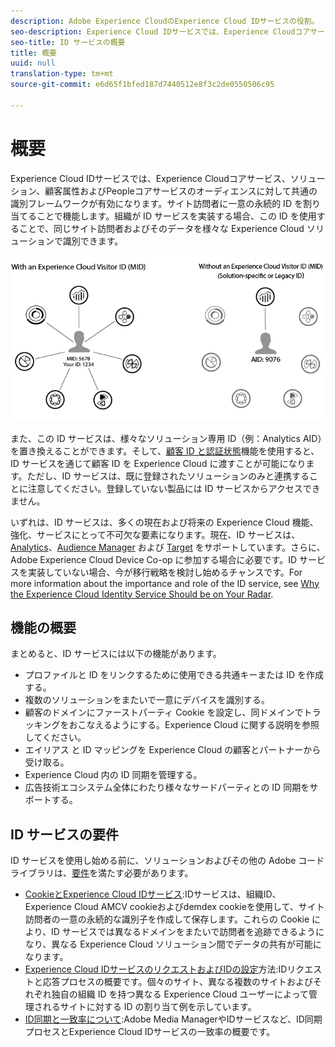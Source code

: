 ```yaml
---
description: Adobe Experience CloudのExperience Cloud IDサービスの役割。
seo-description: Experience Cloud IDサービスでは、Experience Cloudコアサービス、ソリューション、顧客属性およびPeopleコアサービスのオーディエンスに対して共通の識別フレームワークが有効になります。
seo-title: ID サービスの概要
title: 概要
uuid: null
translation-type: tm+mt
source-git-commit: e6d65f1bfed187d7440512e8f3c2de0550506c95

---
```



# 概要

Experience Cloud IDサービスでは、Experience Cloudコアサービス、ソリューション、顧客属性およびPeopleコアサービスのオーディエンスに対して共通の識別フレームワークが有効になります。サイト訪問者に一意の永続的 ID を割り当てることで機能します。組織が ID サービスを実装する場合、この ID を使用することで、同じサイト訪問者およびそのデータを様々な Experience Cloud ソリューションで識別できます。

![](assets/ecid.png)

また、この ID サービスは、様々なソリューション専用 ID（例：Analytics AID）を置き換えることができます。そして、[顧客 ID と認証状態](/help/reference/authenticated-state.md)機能を使用すると、ID サービスを通じて顧客 ID を Experience Cloud に渡すことが可能になります。ただし、ID サービスは、既に登録されたソリューションのみと連携することに注意してください。登録していない製品には ID サービスからアクセスできません。

いずれは、ID サービスは、多くの現在および将来の Experience Cloud 機能、強化、サービスにとって不可欠な要素になります。現在、ID サービスは、[Analytics](http://www.adobe.com/marketing-cloud/web-analytics.html)、[Audience Manager](http://www.adobe.com/marketing-cloud/data-management-platform.html) および [Target](http://www.adobe.com/marketing-cloud/testing-targeting.html) をサポートしています。さらに、Adobe Experience Cloud Device Co-op に参加する場合に必要です。ID サービスを実装していない場合、今が移行戦略を検討し始めるチャンスです。For more information about the importance and role of the ID service, see [Why the Experience Cloud Identity Service Should be on Your Radar](http://blogs.adobe.com/digitalmarketing/analytics/why-new-adobe-marketing-cloud-id-service-should-be-on-your-radar/).

## 機能の概要

まとめると、ID サービスには以下の機能があります。

* プロファイルと ID をリンクするために使用できる共通キーまたは ID を作成する。
* 複数のソリューションをまたいで一意にデバイスを識別する。
* 顧客のドメインにファーストパーティ Cookie を設定し、同ドメインでトラッキングをおこなえるようにする。Experience Cloud に関する説明を参照してください。
* エイリアス と ID マッピングを Experience Cloud の顧客とパートナーから受け取る。
* Experience Cloud 内の ID 同期を管理する。
* 広告技術エコシステム全体にわたり様々なサードパーティとの ID 同期をサポートする。

## ID サービスの要件

ID サービスを使用し始める前に、ソリューションおよびその他の Adobe コードライブラリは、[要件](/help/reference/requirements.md)を満たす必要があります。

* [CookieとExperience Cloud IDサービス](cookies.md):IDサービスは、組織ID、Experience Cloud AMCV cookieおよびdemdex cookieを使用して、サイト訪問者の一意の永続的な識別子を作成して保存します。これらの Cookie により、ID サービスでは異なるドメインをまたいで訪問者を追跡できるようになり、異なる Experience Cloud ソリューション間でデータの共有が可能になります。
* [Experience Cloud IDサービスのリクエストおよびIDの設定](id-request.md)方法:IDリクエストと応答プロセスの概要です。個々のサイト、異なる複数のサイトおよびそれぞれ独自の組織 ID を持つ異なる Experience Cloud ユーザーによって管理されるサイトに対する ID の割り当て例を示しています。
* [ID同期と一致率について](match-rates.md):Adobe Media ManagerやIDサービスなど、ID同期プロセスとExperience Cloud IDサービスの一致率の概要です。
